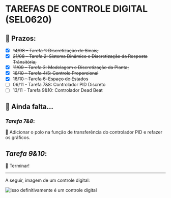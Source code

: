# TAREFAS DE CONTROLE DIGITAL (SEL0620)

## 📅 Prazos:
* [x] ~~14/08 - Tarefa 1: Discretização de Sinais;~~
* [x] ~~21/08 - Tarefa 2: Sistema Dinâmico e Discretização da Resposta Trânsitória;~~
* [x] ~~11/09 - Tarefa 3: Modelagem e Discretização da Planta;~~
* [x] ~~16/10 - Tarefa 4/5: Controle Proporcional~~
* [x] ~~16/10 - Tarefa 6: Espaço de Estados~~
* [ ] 06/11 - Tarefa 7&8: Controlador PID Discreto
* [ ] 13/11 - Tarefa 9&10: Controlador Dead Beat

## 📃 Ainda falta...

### *Tarefa 7&8*: 
🫠 Adicionar o polo na função de transferência do controlador PID e refazer os gráficos. 

## *Tarefa 9&10*:
🙂 Terminar!

---
A seguir, imagem de um controle digital:

![Isso definitivamente é um controle digital](https://i.gifer.com/RKm.gif)
